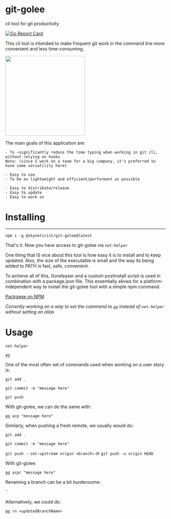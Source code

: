 # git-golee

cli tool for git productivity

[![Go Report Card](https://goreportcard.com/badge/github.com/skyneticist/golee)](https://goreportcard.com/report/github.com/skyneticist/golee)

This cli tool is intended to make frequent git work in the command line more convenient and less time-consuming.


<img src="https://storage.googleapis.com/gopherizeme.appspot.com/gophers/c31240b190ee8485d98aff995b22f8cc4edc8d10.png" width="250" height="250">
<!-- ![customgopher hh](https://storage.googleapis.com/gopherizeme.appspot.com/gophers/c31240b190ee8485d98aff995b22f8cc4edc8d10.png | ) -->

The main goals of this application are:

  ```
  - To ~significantly reduce the time typing when working in git cli, without relying on hooks 
  Note: (since I work on a team for a big company, it's preferred to have some versatility here)

  - Easy to use
  - To be as lightweight and efficient/performant as possible
 
  - Easy to distribute/release
  - Easy to update
  - Easy to work on
  ```
 
# Installing
-----------

`npm i -g @skyneticist/git-golee@latest`


That's it. Now you have access to git-golee via `net-helper`

One thing that IS nice about this tool is how easy it is to install and to keep updated. Also, the size of the executable is small and the way its being added to PATH is fast, safe, convenient.

To achieve all of this, Goreleaser and a custom postinstall script is used in combination with a package.json file. This essentially allows for a platform-independent way to install the git-golee tool with a simple npm command.

[Packgage on NPM](https://www.npmjs.com/package/@skyneticist/git-golee)

*Currently working on a way to set the command to `gg` instead of `net-helper` without setting an alias*

# Usage 

`net-helper`

`gg`

One of the most often set of commands used when working on a user story is:
  
  `git add .`
  
  `git commit -m "message here"`
  
  `git push`
  
With git-golee, we can do the same with:
 
  `gg acp "message here"`
  
Similarly, when pushing a fresh remote, we usually would do:

  `git add .`
 
  `git commit -m "message here"`
  
  `git push --set-upstream origin <branch>` or `git push -u origin HEAD`
  
With git-golee:

  `gg acpr "message here"`
  
Renaming a branch can be a bit burdensome:
  
  ``

Alternatively, we could do:

  `gg rn <updatedBranchName>`
